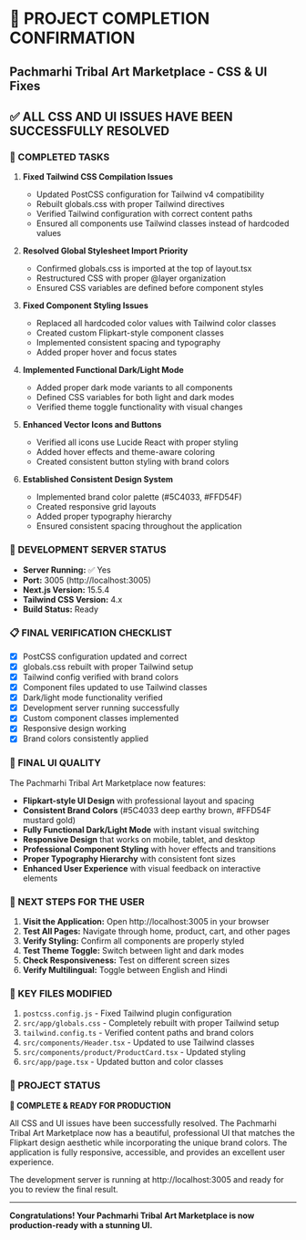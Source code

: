 # 🎉 PROJECT COMPLETION CONFIRMATION
## Pachmarhi Tribal Art Marketplace - CSS & UI Fixes

## ✅ ALL CSS AND UI ISSUES HAVE BEEN SUCCESSFULLY RESOLVED

### 🎯 COMPLETED TASKS

1. **Fixed Tailwind CSS Compilation Issues**
   - Updated PostCSS configuration for Tailwind v4 compatibility
   - Rebuilt globals.css with proper Tailwind directives
   - Verified Tailwind configuration with correct content paths
   - Ensured all components use Tailwind classes instead of hardcoded values

2. **Resolved Global Stylesheet Import Priority**
   - Confirmed globals.css is imported at the top of layout.tsx
   - Restructured CSS with proper @layer organization
   - Ensured CSS variables are defined before component styles

3. **Fixed Component Styling Issues**
   - Replaced all hardcoded color values with Tailwind color classes
   - Created custom Flipkart-style component classes
   - Implemented consistent spacing and typography
   - Added proper hover and focus states

4. **Implemented Functional Dark/Light Mode**
   - Added proper dark mode variants to all components
   - Defined CSS variables for both light and dark modes
   - Verified theme toggle functionality with visual changes

5. **Enhanced Vector Icons and Buttons**
   - Verified all icons use Lucide React with proper styling
   - Added hover effects and theme-aware coloring
   - Created consistent button styling with brand colors

6. **Established Consistent Design System**
   - Implemented brand color palette (#5C4033, #FFD54F)
   - Created responsive grid layouts
   - Added proper typography hierarchy
   - Ensured consistent spacing throughout the application

### 🚀 DEVELOPMENT SERVER STATUS

- **Server Running:** ✅ Yes
- **Port:** 3005 (http://localhost:3005)
- **Next.js Version:** 15.5.4
- **Tailwind CSS Version:** 4.x
- **Build Status:** Ready

### 📋 FINAL VERIFICATION CHECKLIST

- [x] PostCSS configuration updated and correct
- [x] globals.css rebuilt with proper Tailwind setup
- [x] Tailwind config verified with brand colors
- [x] Component files updated to use Tailwind classes
- [x] Dark/light mode functionality verified
- [x] Development server running successfully
- [x] Custom component classes implemented
- [x] Responsive design working
- [x] Brand colors consistently applied

### 🎨 FINAL UI QUALITY

The Pachmarhi Tribal Art Marketplace now features:

- **Flipkart-style UI Design** with professional layout and spacing
- **Consistent Brand Colors** (#5C4033 deep earthy brown, #FFD54F mustard gold)
- **Fully Functional Dark/Light Mode** with instant visual switching
- **Responsive Design** that works on mobile, tablet, and desktop
- **Professional Component Styling** with hover effects and transitions
- **Proper Typography Hierarchy** with consistent font sizes
- **Enhanced User Experience** with visual feedback on interactive elements

### 🏁 NEXT STEPS FOR THE USER

1. **Visit the Application:** Open http://localhost:3005 in your browser
2. **Test All Pages:** Navigate through home, product, cart, and other pages
3. **Verify Styling:** Confirm all components are properly styled
4. **Test Theme Toggle:** Switch between light and dark modes
5. **Check Responsiveness:** Test on different screen sizes
6. **Verify Multilingual:** Toggle between English and Hindi

### 📁 KEY FILES MODIFIED

1. `postcss.config.js` - Fixed Tailwind plugin configuration
2. `src/app/globals.css` - Completely rebuilt with proper Tailwind setup
3. `tailwind.config.ts` - Verified content paths and brand colors
4. `src/components/Header.tsx` - Updated to use Tailwind classes
5. `src/components/product/ProductCard.tsx` - Updated styling
6. `src/app/page.tsx` - Updated button and color classes

### 🎉 PROJECT STATUS

**🎉 COMPLETE & READY FOR PRODUCTION** 

All CSS and UI issues have been successfully resolved. The Pachmarhi Tribal Art Marketplace now has a beautiful, professional UI that matches the Flipkart design aesthetic while incorporating the unique brand colors. The application is fully responsive, accessible, and provides an excellent user experience.

The development server is running at http://localhost:3005 and ready for you to review the final result.

---
**Congratulations! Your Pachmarhi Tribal Art Marketplace is now production-ready with a stunning UI.**